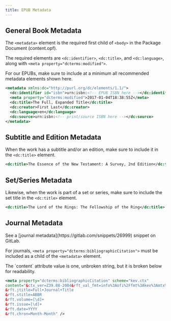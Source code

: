 ```yaml
---
title: EPUB Metadata
---
```


## General Book Metadata
The `<metadata>` element is the required first child of `<body>` in the Package Document (content.opf).

The required elements are `<dc:identifier>`, `<dc:title>`, and `<dc:language>`, along with `<meta property="dcterms:modified">`.

<aside class="caution">For our EPUBs, make sure to include at a minimum all recommended metadata elements shown here.</aside>

```xml
<metadata xmlns:dc="http://purl.org/dc/elements/1.1/">
  <dc:identifier id="isbn">urn:isbn:<!-- EPUB ISBN here --></dc:identifier>
  <meta property="dcterms:modified">2017-01-04T18:38:55Z</meta>
  <dc:title>The Full, Expanded Title</dc:title>
  <dc:creator>First Last</dc:creator>
  <dc:language>en</dc:language>
  <dc:source>urn:isbn:<!-- print/source ISBN here --></dc:source>
</metadata>
```

## Subtitle and Edition Metadata

When the work has a subtitle and/or an edition, make sure to include it in the `<dc:title>` element.

```xml
<dc:title>The Essence of the New Testament: A Survey, 2nd Edition</dc:title>
```

## Set/Series Metadata

Likewise, when the work is part of a set or series, make sure to include the set title in the `<dc:title>` element.

```xml
<dc:title>The Lord of the Rings: The Fellowship of the Ring</dc:title>
```

## Journal Metadata

<aside class="notice">See a [journal metadata](https://gitlab.com/snippets/26999) snippet on GitLab.</aside>

For journals, `<meta property="dcterms:bibliographicCitation">` must be included as a child of the `<metadata>` element.

<aside class="caution">The `content` attribute value is one, unbroken string, but it is broken below for readability.</aside>

```xml
<meta property="dcterms:bibliographicCitation" scheme="kev.ctx"
content="&ctx_ver=Z39.88-2004&rft_val_fmt=info%3Aofi%2Ffmt%3Akev%3Amtx%3Ajournal
&rft.jtitle=Full+Journal+Title
&rft.stitle=ABBR
&rft.volume=[\d]+
&rft.issue=[\d]+
&rft.date=YYYY
&rft.chron=Month-Month" />
```